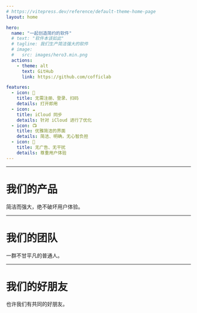 ```yaml
---
# https://vitepress.dev/reference/default-theme-home-page
layout: home

hero:
  name: "一起创造简约的软件"
  # text: "软件本该如此"
  # tagline: 我们生产简洁强大的软件
  # image: 
  #   src: images/hero3.min.png
  actions:
    - theme: alt
      text: GitHub
      link: https://github.com/cofficlab

features:
  - icon: 🔕
    title: 无需注册、登录、扫码
    details: 打开即用
  - icon: ☁️
    title: iCloud 同步
    details: 针对 iCloud 进行了优化
  - icon: 📺
    title: 优雅简洁的界面
    details: 简洁、明确，无心智负担
  - icon: 🍵
    title: 无广告、无干扰
    details: 尊重用户体验
---
```

---

# 我们的产品

简洁而强大，绝不破坏用户体验。

<VPTeamMembers size="small" :members="products" />

---

# 我们的团队

一群不甘平凡的普通人。

<VPTeamMembers size="small" :members="members" />

---

# 我们的好朋友

也许我们有共同的好朋友。

<VPTeamMembers size="small" :members="friends" />



<script setup>
import { VPTeamMembers } from 'vitepress/theme'

const products = [
  {
    avatar: '/images/cisum/logo.min.png',
    name: 'Cisum-乐音',
    title: '音乐播放器，我们工作的时候都喜欢用',
    links: [
      { icon: 'github', link: 'https://github.com/yueyinet/cisum' }
    ]
  },
  {
    avatar: '/images/kuaiyizhi/logo.min.png',
    name: '快易知',
    title: '笔记软件，我们用它来记录大量文档',
    links: [
      { icon: 'github', link: 'https://apps.apple.com/cn/app/%E5%BF%AB%E6%98%93%E7%9F%A5/id6457892799?mt=12' }
    ]
  },
  {
    avatar: '/images/travelmode/logo.min.png',
    name: 'TravelMode',
    title: '阻止应用联网',
    links: [
      { icon: 'github', link: 'https://apps.apple.com/cn/app/travelmode/id6474899051?mt=12' }
    ]
  },
]

const members = [
  {
    avatar: '/images/coffic/logo3.min.png',
    name: 'Coffic Lab',
    title: '我们的组织',
    links: [
      { icon: 'github', link: 'https://github.com/cofficlab' }
    ]
  },
  {
    avatar: '/images/team/nookery.png',
    name: 'Nookery',
    title: '我喜欢简洁，能自己写的软件我就自己写',
    links: [
      { icon: 'github', link: 'https://github.com/nookery' }
    ]
  },
  {
    avatar: '/images/team/sunrunning.png',
    name: 'Sunrunning',
    title: '有个人创造了熊猫烧香病毒，他和我一个名字',
    links: [
      { icon: 'github', link: 'https://github.com/sunrunning' }
    ]
  },
  {
    avatar: '/images/team/edith.min.png',
    name: 'Edith',
    title: "拥有什么样的内心，就能看到什么样的世界。悄悄告诉你，我可是天才们的邻居"
  },
]

const friends = [
  {
    avatar: '/images/friends/laravel.png',
    name: 'Laravel',
    title: '搭建充满创意的网站，快速又优雅',
    links: [
      { icon: 'github', link: 'https://github.com/laravel' }
    ]
  },
  {
    avatar: '/images/friends/flutter.png',
    name: 'Flutter',
    title: '全能型的 APP 开发选手，为所有屏幕创造精彩',
    links: [
      { icon: 'github', link: 'https://github.com/flutter' }
    ]
  },
  {
    avatar: '/images/friends/swift.svg',
    name: 'SwiftUI',
    title: 'Apple 平台的造梦师',
    links: [
      { icon: 'github', link: 'https://developer.apple.com/cn/xcode/swiftui/' }
    ]
  },
  {
    avatar: '/images/friends/vuejs.png',
    name: 'Vue.js',
    title: '易学易用，性能出色，适用场景丰富的 Web 前端框架',
    links: [
      { icon: 'github', link: 'https://github.com/vuejs/vue' }
    ]
  },
  {
    avatar: '/images/friends/go.png',
    name: 'Go',
    title: '新时代的编程语言',
    links: [
      { icon: 'github', link: 'https://github.com/golang/go' }
    ]
  },
  {
    avatar: '/images/friends/tailwindcss.png',
    name: 'Tailwind CSS',
    title: 'CSS 从未如此简单',
    links: [
      { icon: 'github', link: 'https://github.com/tailwindlabs/tailwindcss' }
    ]
  },
  {
    avatar: '/images/friends/github.png',
    name: 'GitHub',
    title: '每个人都喜欢我',
    links: [
      { icon: 'github', link: 'https://github.com/github' }
    ]
  },
  {
    avatar: '/images/friends/linux.min.png',
    name: 'Linux',
    title: '天才的作品',
    links: [
      { icon: 'github', link: 'https://github.com/torvalds/linux' }
    ]
  },
]
</script>